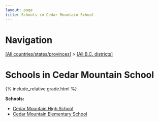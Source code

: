 ```yaml
---
layout: page
title: Schools in Cedar Mountain School
---
```

# Navigation

[[All countries/states/provinces]](../..) > [[All B.C. districts]](..)

# Schools in Cedar Mountain School

{% include_relative grade.html %}

**Schools:**

- [Cedar Mountain High School](Cedar_Mountain_High_School.md)
- [Cedar Mountain Elementary School](Cedar_Mountain_Elementary_School.md)
